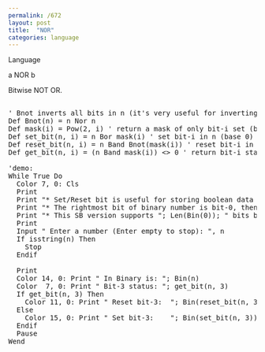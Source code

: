 ```yaml
---
permalink: /672
layout: post
title:  "NOR"
categories: language
---
```

Language

a NOR b

Bitwise NOT OR.

<pre>

' Bnot inverts all bits in n (it's very useful for inverting a mask).
Def Bnot(n) = n Nor n
Def mask(i) = Pow(2, i) ' return a mask of only bit-i set (base 0)
Def set_bit(n, i) = n Bor mask(i) ' set bit-i in n (base 0)
Def reset_bit(n, i) = n Band Bnot(mask(i)) ' reset bit-i in n (base 0)
Def get_bit(n, i) = (n Band mask(i)) <> 0 ' return bit-i status: 0 or 1
 
'demo: 
While True Do
  Color 7, 0: Cls
  Print
  Print "* Set/Reset bit is useful for storing boolean data efficiently."
  Print "* The rightmost bit of binary number is bit-0, then bit-1, etc."
  Print "* This SB version supports "; Len(Bin(0)); " bits binary numbers."
  Print
  Input " Enter a number (Enter empty to stop): ", n
  If isstring(n) Then
    Stop
  Endif
  
  Print
  Color 14, 0: Print " In Binary is: "; Bin(n)
  Color  7, 0: Print " Bit-3 status: "; get_bit(n, 3)
  If get_bit(n, 3) Then
    Color 11, 0: Print " Reset bit-3:  "; Bin(reset_bit(n, 3))
  Else
    Color 15, 0: Print " Set bit-3:    "; Bin(set_bit(n, 3))
  Endif
  Pause
Wend

</pre>

